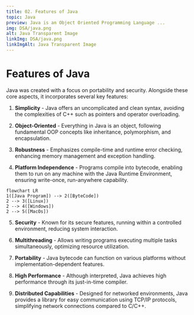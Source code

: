 ```yaml
---
title: 02. Features of Java
topic: Java
preview: Java is an Object Oriented Programming Language ...
img: DSA/java.png
alt: Java Transparent Image
linkImg: DSA/java.png
linkImgAlt: Java Transparent Image
---
```


# Features of Java
Java was created with a focus on portability and security. Alongside these core aspects, it incorporates several key features:

1. **Simplicity** - Java offers an uncomplicated and clean syntax, avoiding the complexities of C++ such as pointers and operator overloading.

2.  **Object-Oriented** - Everything in Java is an object, following fundamental OOP concepts like inheritance, polymorphism, and encapsulation.

3. **Robustness** - Emphasizes compile-time and runtime error checking, enhancing memory management and exception handling.

4. **Platform Independence** - Programs compile into bytecode, enabling them to run on any machine with the Java Runtime Environment, ensuring write-once, run-anywhere capability.
```mermaid
flowchart LR
1([Java Program]) --> 2([ByteCode])
2 --> 3([Linux])
2 --> 4([Windows])
2 --> 5([MacOs])

```

5. **Security** - Known for its secure features, running within a controlled environment, reducing system interaction.

6. **Multithreading** - Allows writing programs executing multiple tasks simultaneously, optimizing resource utilization.

7. **Portability** - Java bytecode can function on various platforms without implementation-dependent features.

8. **High Performance** - Although interpreted, Java achieves high performance through its just-in-time compiler.

9. **Distributed Capabilities** - Designed for networked environments, Java provides a library for easy communication using TCP/IP protocols, simplifying network connections compared to C/C++.